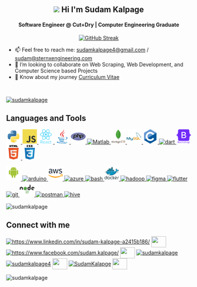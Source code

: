<!---
Name & Resgination
--> 
<h2 align="center">  <img src="https://media.giphy.com/media/hvRJCLFzcasrR4ia7z/giphy.gif" width="40px"> Hi I'm Sudam Kalpage</h1>
<h4 align="center">Software Engineer @ Cut+Dry | Computer Engineering Graduate</h3>

<!---
Overall Stats Dashboard
--> 
<p align=center><a href="https://git.io/streak-stats"><img src="https://github-readme-streak-stats.herokuapp.com?user=sudamkalpage&theme=whatsapp-dark" alt="GitHub Streak" /></a></p>

- 📫 Feel free to reach me: sudamkalpage4@gmail.com / sudam@sternxengineering.com
- 👯 I’m looking to collaborate on Web Scraping, Web Development, and Computer Science based Projects
- 📄 Know about my journey [Curriculum Vitae](https://drive.google.com/file/d/1UCudgoNrrP2NPxJag49r1HMF3wgqVLZ1/view?usp=sharing)
</br>

<p align="left"> <a href="https://github.com/ryo-ma/github-profile-trophy"><img src="https://github-profile-trophy.vercel.app/?username=sudamkalpage&theme=juicyfresh&title=MultiLanguage,Commits,Repositories,PullRequest,Experience&rank=-B,-C" alt="sudamkalpage" /></a></p>

<!---
<p><img src="https://github-readme-streak-stats.herokuapp.com/?user=sudamkalpage&theme=whatsapp-dark" alt="sudamkalpage" /></p>
--> 
<!---
<p  align="center"><img src="https://github-readme-stats.vercel.app/api?username=sudamkalpage&show_icons=true&locale=en" alt="sudamkalpage" /></p>
--> 

## Languages and Tools
<p align="left"> 
  <a href="https://www.python.org" target="_blank"> <img src="https://raw.githubusercontent.com/devicons/devicon/master/icons/python/python-original.svg" alt="python" width="40" height="40"/> </a> 
  <a href="https://developer.mozilla.org/en-US/docs/Web/JavaScript" target="_blank"> <img src="https://raw.githubusercontent.com/devicons/devicon/master/icons/javascript/javascript-original.svg" alt="javascript" width="40" height="40"/> </a> 
  <a href="https://reactjs.org/" target="_blank"> <img src="https://raw.githubusercontent.com/devicons/devicon/master/icons/react/react-original-wordmark.svg" alt="react" width="40" height="40"/> </a> 
   <a href="https://www.java.com" target="_blank"> <img src="https://raw.githubusercontent.com/devicons/devicon/master/icons/java/java-original.svg" alt="java" width="40" height="40"/> </a> 
  <a href="https://www.php.net" target="_blank"> <img src="https://raw.githubusercontent.com/devicons/devicon/master/icons/php/php-original.svg" alt="php" width="40" height="40"/> </a> 
  <a href="https://www.mathworks.com/" target="_blank"> <img src="https://upload.wikimedia.org/wikipedia/commons/2/21/Matlab_Logo.png" alt="Matlab" width="40" height="40"/> </a>     
  <a href="https://www.mongodb.com/" target="_blank"> <img src="https://raw.githubusercontent.com/devicons/devicon/master/icons/mongodb/mongodb-original-wordmark.svg" alt="MongoDB" width="40" height="40"/> </a> 
  <a href="https://www.mysql.com/" target="_blank"> <img src="https://raw.githubusercontent.com/devicons/devicon/master/icons/mysql/mysql-original-wordmark.svg" alt="MySQL" width="40" height="40"/> </a> 
  <a href="https://www.cprogramming.com/" target="_blank"> <img src="https://raw.githubusercontent.com/devicons/devicon/master/icons/c/c-original.svg" alt="c" width="40" height="40"/> </a> 
  <a href="https://dart.dev" target="_blank"> <img src="https://www.vectorlogo.zone/logos/dartlang/dartlang-icon.svg" alt="dart" width="40" height="40"/> </a> 
  <a href="https://getbootstrap.com" target="_blank"> <img src="https://raw.githubusercontent.com/devicons/devicon/master/icons/bootstrap/bootstrap-plain-wordmark.svg" alt="bootstrap" width="40" height="40"/> </a> 
  <a href="https://www.w3.org/html/" target="_blank"> <img src="https://raw.githubusercontent.com/devicons/devicon/master/icons/html5/html5-original-wordmark.svg" alt="html5" width="40" height="40"/> </a> 
    <a href="https://www.w3schools.com/css/" target="_blank"> <img src="https://raw.githubusercontent.com/devicons/devicon/master/icons/css3/css3-original-wordmark.svg" alt="css3" width="40" height="40"/> </a> 

  <a href="https://developer.android.com" target="_blank"> <img src="https://raw.githubusercontent.com/devicons/devicon/master/icons/android/android-original-wordmark.svg" alt="android" width="40" height="40"/> </a> 
  <a href="https://www.arduino.cc/" target="_blank"> <img src="https://cdn.worldvectorlogo.com/logos/arduino-1.svg" alt="arduino" width="40" height="40"/> </a> <a href="https://aws.amazon.com" target="_blank"> <img src="https://raw.githubusercontent.com/devicons/devicon/master/icons/amazonwebservices/amazonwebservices-original-wordmark.svg" alt="aws" width="40" height="40"/> </a> 
  <a href="https://azure.microsoft.com/en-in/" target="_blank"> <img src="https://www.vectorlogo.zone/logos/microsoft_azure/microsoft_azure-icon.svg" alt="azure" width="40" height="40"/> </a> 
  <a href="https://www.gnu.org/software/bash/" target="_blank"> <img src="https://www.vectorlogo.zone/logos/gnu_bash/gnu_bash-icon.svg" alt="bash" width="40" height="40"/> </a> 
  <a href="https://www.docker.com/" target="_blank"> <img src="https://raw.githubusercontent.com/devicons/devicon/master/icons/docker/docker-original-wordmark.svg" alt="docker" width="40" height="40"/> </a> 
    <a href="https://hadoop.apache.org/" target="_blank"> <img src="https://www.vectorlogo.zone/logos/apache_hadoop/apache_hadoop-icon.svg" alt="hadoop" width="40" height="40"/> </a> 
  <a href="https://www.figma.com/" target="_blank"> <img src="https://www.vectorlogo.zone/logos/figma/figma-icon.svg" alt="figma" width="40" height="40"/> </a> 
  <a href="https://flutter.dev" target="_blank"> <img src="https://www.vectorlogo.zone/logos/flutterio/flutterio-icon.svg" alt="flutter" width="40" height="40"/> </a> 
  <a href="https://git-scm.com/" target="_blank"> <img src="https://www.vectorlogo.zone/logos/git-scm/git-scm-icon.svg" alt="git" width="40" height="40"/> </a> 
  <a href="https://nodejs.org" target="_blank"> <img src="https://raw.githubusercontent.com/devicons/devicon/master/icons/nodejs/nodejs-original-wordmark.svg" alt="nodejs" width="40" height="40"/> </a> 
  <a href="https://postman.com" target="_blank"> <img src="https://www.vectorlogo.zone/logos/getpostman/getpostman-icon.svg" alt="postman" width="40" height="40"/> </a> 
  <a href="https://hive.apache.org/" target="_blank"> <img src="https://www.vectorlogo.zone/logos/apache_hive/apache_hive-icon.svg" alt="hive" width="40" height="40"/> </a> 

<p><img align="center" src="https://github-readme-stats.vercel.app/api/top-langs?username=sudamkalpage&show_icons=true&locale=en&layout=compact" alt="sudamkalpage" /></p>

## Connect with me
<p align="left">
<a href="https://www.linkedin.com/in/sudam-kalpage-a2415b186/" target="blank"><img align="center" src="https://raw.githubusercontent.com/rahuldkjain/github-profile-readme-generator/master/src/images/icons/Social/linked-in-alt.svg" alt="https://www.linkedin.com/in/sudam-kalpage-a2415b186/" height="30" width="40" /></a>
<a href="https://www.hackerrank.com/sudamkalpage4" target="blank"><img align="center" src="https://raw.githubusercontent.com/rahuldkjain/github-profile-readme-generator/master/src/images/icons/Social/hackerrank.svg" height="30" width="40" /></a>
<a href="https://www.facebook.com/sudam.kalpage/" target="blank"><img align="center" src="https://raw.githubusercontent.com/rahuldkjain/github-profile-readme-generator/master/src/images/icons/Social/facebook.svg" alt="https://www.facebook.com/sudam.kalpage/" height="30" width="40" /></a>
<a href="https://sudamkalpage4.medium.com/" target="blank"><img align="center" src="https://raw.githubusercontent.com/rahuldkjain/github-profile-readme-generator/master/src/images/icons/Social/medium.svg" height="30" width="40" /></a>
<a href="https://www.codechef.com/users/sudamkalpage" target="blank"><img align="center" src="https://cdn.jsdelivr.net/npm/simple-icons@3.1.0/icons/codechef.svg" alt="sudamkalpage" height="30" width="40" /></a>
<a href="https://twitter.com/SudamKalpage" target="blank"><img align="center" src="https://raw.githubusercontent.com/rahuldkjain/github-profile-readme-generator/master/src/images/icons/Social/twitter.svg" alt="sudamkalpage4" height="30" width="40" /></a>
<a href="https://codeforces.com/profile/Sudam.Kalpage?graphType=all&locale=ru" target="blank"><img align="center" src="https://cdn.jsdelivr.net/npm/simple-icons@3.0.1/icons/codeforces.svg" height="30" width="40" /></a>
  <a href="https://www.kaggle.com/sudamwageeshakalpge" target="blank"><img align="center" src="https://raw.githubusercontent.com/rahuldkjain/github-profile-readme-generator/master/src/images/icons/Social/kaggle.svg" alt="SudamKalapge" height="30" width="40" /></a>
<a href="https://stackoverflow.com/users/12693134/sudam-kalpage" target="blank"><img align="center" src="https://cdn.jsdelivr.net/npm/simple-icons@3.0.1/icons/stackoverflow.svg" height="30" width="40" /></a>
</p>

<p align="left"> <img src="https://komarev.com/ghpvc/?username=sudamkalpage&label=Visitors&color=0e75b6&style=flat" alt="sudamkalpage" /> </p>

